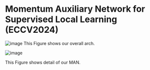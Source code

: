 # Momentum Auxiliary Network for Supervised Local Learning (ECCV2024)
![image](https://github.com/JunhaoSu0/MAN/assets/174414200/deff0518-f88f-45f9-a743-8861067fb62a)
This Figure shows our overall arch.


![image](https://github.com/JunhaoSu0/MAN/assets/174414200/e99468a4-70d5-44b5-b565-75461e28d7ba)

This Figure shows detail of our MAN.
